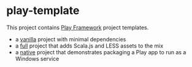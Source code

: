 # play-template

This project contains [Play Framework](http://www.playframework.com/) project templates.

- a [vanilla](vanilla) project with minimal dependencies
- a [full](full) project that adds Scala.js and LESS assets to the mix
- a [native](native) project that demonstrates packaging a Play app to run as a Windows service
